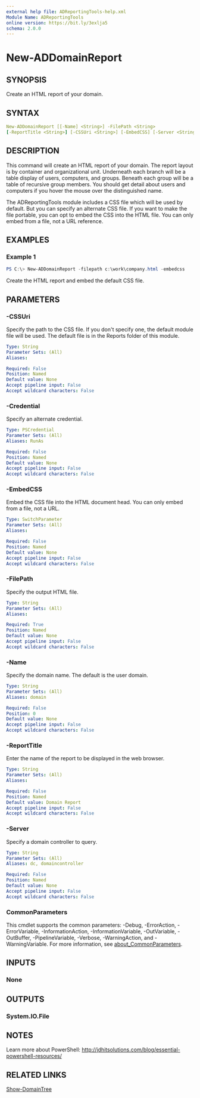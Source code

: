 ```yaml
---
external help file: ADReportingTools-help.xml
Module Name: ADReportingTools
online version: https://bit.ly/3exlja5
schema: 2.0.0
---
```


# New-ADDomainReport

## SYNOPSIS

Create an HTML report of your domain.

## SYNTAX

```yaml
New-ADDomainReport [[-Name] <String>] -FilePath <String>
[-ReportTitle <String>] [-CSSUri <String>] [-EmbedCSS] [-Server <String>] [-Credential <PSCredential>] [<CommonParameters>]
```

## DESCRIPTION

This command will create an HTML report of your domain. The report layout is by container and organizational unit. Underneath each branch will be a table display of users, computers, and groups. Beneath each group will be a table of recursive group members. You should get detail about users and computers if you hover the mouse over the distinguished name.

The ADReportingTools module includes a CSS file which will be used by default. But you can specify an alternate CSS file. If you want to make the file portable, you can opt to embed the CSS into the HTML file. You can only embed from a file, not a URL reference.

## EXAMPLES

### Example 1

```powershell
PS C:\> New-ADDomainReport -filepath c:\work\company.html -embedcss
```

Create the HTML report and embed the default CSS file.

## PARAMETERS

### -CSSUri

Specify the path to the CSS file. If you don't specify one, the default module file will be used. The default file is in the Reports folder of this module.

```yaml
Type: String
Parameter Sets: (All)
Aliases:

Required: False
Position: Named
Default value: None
Accept pipeline input: False
Accept wildcard characters: False
```

### -Credential

Specify an alternate credential.

```yaml
Type: PSCredential
Parameter Sets: (All)
Aliases: RunAs

Required: False
Position: Named
Default value: None
Accept pipeline input: False
Accept wildcard characters: False
```

### -EmbedCSS

Embed the CSS file into the HTML document head.
You can only embed from a file, not a URL.

```yaml
Type: SwitchParameter
Parameter Sets: (All)
Aliases:

Required: False
Position: Named
Default value: None
Accept pipeline input: False
Accept wildcard characters: False
```

### -FilePath

Specify the output HTML file.

```yaml
Type: String
Parameter Sets: (All)
Aliases:

Required: True
Position: Named
Default value: None
Accept pipeline input: False
Accept wildcard characters: False
```

### -Name

Specify the domain name. The default is the user domain.

```yaml
Type: String
Parameter Sets: (All)
Aliases: domain

Required: False
Position: 0
Default value: None
Accept pipeline input: False
Accept wildcard characters: False
```

### -ReportTitle

Enter the name of the report to be displayed in the web browser.

```yaml
Type: String
Parameter Sets: (All)
Aliases:

Required: False
Position: Named
Default value: Domain Report
Accept pipeline input: False
Accept wildcard characters: False
```

### -Server

Specify a domain controller to query.

```yaml
Type: String
Parameter Sets: (All)
Aliases: dc, domaincontroller

Required: False
Position: Named
Default value: None
Accept pipeline input: False
Accept wildcard characters: False
```

### CommonParameters

This cmdlet supports the common parameters: -Debug, -ErrorAction, -ErrorVariable, -InformationAction, -InformationVariable, -OutVariable, -OutBuffer, -PipelineVariable, -Verbose, -WarningAction, and -WarningVariable. For more information, see [about_CommonParameters](http://go.microsoft.com/fwlink/?LinkID=113216).

## INPUTS

### None

## OUTPUTS

### System.IO.File

## NOTES

Learn more about PowerShell:
http://jdhitsolutions.com/blog/essential-powershell-resources/

## RELATED LINKS

[Show-DomainTree](Show-DomainTree.md)
